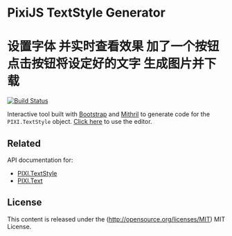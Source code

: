 # PixiJS TextStyle Generator
# 设置字体 并实时查看效果 加了一个按钮 点击按钮将设定好的文字 生成图片并下载
[![Build Status](https://travis-ci.org/pixijs/pixi-text-style.svg?branch=master)](https://travis-ci.org/pixijs/pixi-text-style)

Interactive tool built with [Bootstrap](https://getbootstrap.com/) and [Mithril](https://mithril.js.org/) to generate code for the `PIXI.TextStyle` object. [Click here](https://pixijs.github.io/pixi-text-style/) to use the editor.

## Related

API documentation for:

* [PIXI.TextStyle](http://pixijs.download/release/docs/PIXI.TextStyle.html)
* [PIXI.Text](http://pixijs.download/release/docs/PIXI.Text.html)

## License

This content is released under the (http://opensource.org/licenses/MIT) MIT License.
